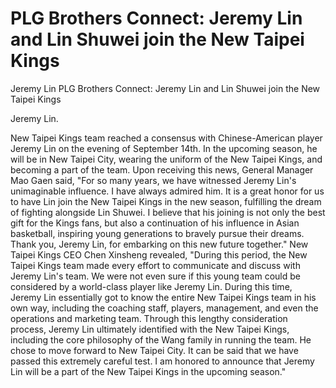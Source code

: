 # PLG Brothers Connect: Jeremy Lin and Lin Shuwei join the New Taipei Kings

Jeremy Lin 
 PLG Brothers Connect: Jeremy Lin and Lin Shuwei join the New Taipei Kings

Jeremy Lin.

New Taipei Kings team reached a consensus with Chinese-American player Jeremy Lin on the evening of September 14th. In the upcoming season, he will be in New Taipei City, wearing the uniform of the New Taipei Kings, and becoming a part of the team. Upon receiving this news, General Manager Mao Gaen said, "For so many years, we have witnessed Jeremy Lin's unimaginable influence. I have always admired him. It is a great honor for us to have Lin join the New Taipei Kings in the new season, fulfilling the dream of fighting alongside Lin Shuwei. I believe that his joining is not only the best gift for the Kings fans, but also a continuation of his influence in Asian basketball, inspiring young generations to bravely pursue their dreams. Thank you, Jeremy Lin, for embarking on this new future together." New Taipei Kings CEO Chen Xinsheng revealed, "During this period, the New Taipei Kings team made every effort to communicate and discuss with Jeremy Lin's team. We were not even sure if this young team could be considered by a world-class player like Jeremy Lin. During this time, Jeremy Lin essentially got to know the entire New Taipei Kings team in his own way, including the coaching staff, players, management, and even the operations and marketing team. Through this lengthy consideration process, Jeremy Lin ultimately identified with the New Taipei Kings, including the core philosophy of the Wang family in running the team. He chose to move forward to New Taipei City. It can be said that we have passed this extremely careful test. I am honored to announce that Jeremy Lin will be a part of the New Taipei Kings in the upcoming season."